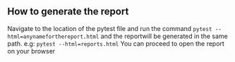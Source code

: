 ## How to generate the report
Navigate to the location of the pytest file and run the command `pytest --html=anynameforthereport.html` and the reportwill be generated in the same path.
e.g: `pytest --html=reports.html`
You can proceed to open the report on your browser